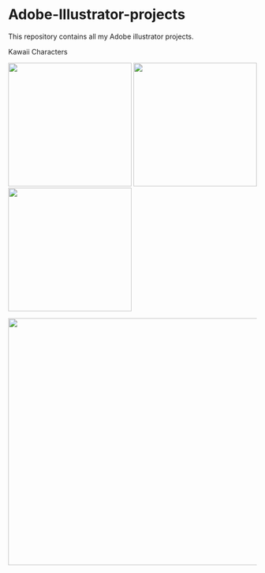 # Adobe-Illustrator-projects
This repository contains all my Adobe illustrator projects.

Kawaii Characters

<img src="https://user-images.githubusercontent.com/56188746/137349926-22c4d14c-d374-4514-b406-4b2ddaf22d8a.png" width="250" height="250">   <img src="https://user-images.githubusercontent.com/56188746/136991524-1f023f04-4460-448f-99b4-e682fc8d63bd.png" width="250" height="250">
<img src="https://user-images.githubusercontent.com/56188746/137349376-1ddfb390-9548-4f19-9e5d-a1a4c2167779.png" width="250" height="250">






<img src="https://user-images.githubusercontent.com/56188746/140875666-46e40728-e15a-4d63-8797-a5d2004dd03e.png" width="900" height="500">




